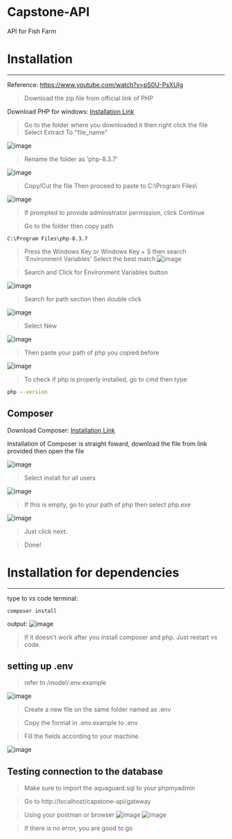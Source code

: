 # Capstone-API
API for Fish Farm


# Installation 
---

Reference: https://www.youtube.com/watch?v=pS0U-PsXUlg

>  Download the zip file from official link of PHP

Download PHP for windows: [Installation Link](https://windows.php.net/downloads/releases/php-8.3.7-Win32-vs16-x64.zip)

> Go to the folder where you downloaded it then right click the file
> Select Extract To "file_name"

![image](https://github.com/Yajme/Capstone-API/assets/88352665/b5d3de07-2c47-425f-afe0-75cc5fb6ae73)

> Rename the folder as 'php-8.3.7'

 ![image](https://github.com/Yajme/Capstone-API/assets/88352665/224c8ecf-908c-4865-a005-94fc42b171ec)

> Copy/Cut the file
> Then proceed to paste to C:\Program Files\


![image](https://github.com/Yajme/Capstone-API/assets/88352665/7d44cb43-fdb4-4b9d-8907-cbb23c60ebef)

> If prompted to provide administrator permission, click Continue

> Go to the folder then copy path
```
C:\Program Files\php-8.3.7
```
> Press the Windows Key or Windows Key + S then search 'Environment Variables'
> Select the best match 
![image](https://github.com/Yajme/Capstone-API/assets/88352665/34acec0a-6934-492b-ba16-e95f924dcaba)

> Search and Click for Environment Variables button

![image](https://github.com/Yajme/Capstone-API/assets/88352665/d46a5404-40a2-48e1-a62f-f4414f0a30ca)


>Search for path section then double click

![image](https://github.com/Yajme/Capstone-API/assets/88352665/eabcd1c4-8164-4432-bef1-70146501f9a7)

> Select New

![image](https://github.com/Yajme/Capstone-API/assets/88352665/e1b312a0-e28c-4572-8188-8cfac3c68ca5)

>Then paste your path of php you copied before

![image](https://github.com/Yajme/Capstone-API/assets/88352665/7c18f0d2-4193-4737-b592-5017c904d107)

> To check if php is properly installed, go to cmd then type

```cmd
php --version 
```

## Composer
Download Composer:  [Installation Link](https://getcomposer.org/Composer-Setup.exe)

Installation of Composer is straight foward, download the file from link provided then open the file

![image](https://github.com/Yajme/Capstone-API/assets/88352665/87d08584-3236-45fd-b65c-235747d454e6)

> Select install for all users

![image](https://github.com/Yajme/Capstone-API/assets/88352665/435c34f5-a9b7-4d72-a8cf-96c19d49ba5a)
> If this is empty, go to your path of php then select php.exe


![image](https://github.com/Yajme/Capstone-API/assets/88352665/83bb4578-99f9-4537-a14a-58ed1a816fa4)
> Just click next.


>Done!



# Installation for dependencies
---

type to vs code terminal:
```
composer install
```

output:
![image](https://github.com/Yajme/Capstone-API/assets/88352665/75351bda-f839-49b1-a897-cd8c8f86d176)

> If it doesn't work after you install composer and php. Just restart vs code.


## setting up .env
> refer to /model/.env.example

![image](https://github.com/Yajme/Capstone-API/assets/88352665/3026e835-1308-4415-a92d-2594e1fdebf8)


>Create a new file on the same folder named as .env

>Copy the format in .env.example to .env


>Fill the fields according to your machine.

![image](https://github.com/Yajme/Capstone-API/assets/88352665/e979a507-f6d9-45cb-a211-73b622c6149e)


## Testing connection to the database

> Make sure to import the aquaguard.sql to your phpmyadmin

>Go to http://localhost/capstone-api/gateway

>Using your postman or browser
![image](https://github.com/Yajme/Capstone-API/assets/88352665/0a433f30-0893-4089-9786-ca7d9d422724)
![image](https://github.com/Yajme/Capstone-API/assets/88352665/4943f98a-ed7c-4427-9e33-286aa972ac13)

> If there is no error, you are good to go
